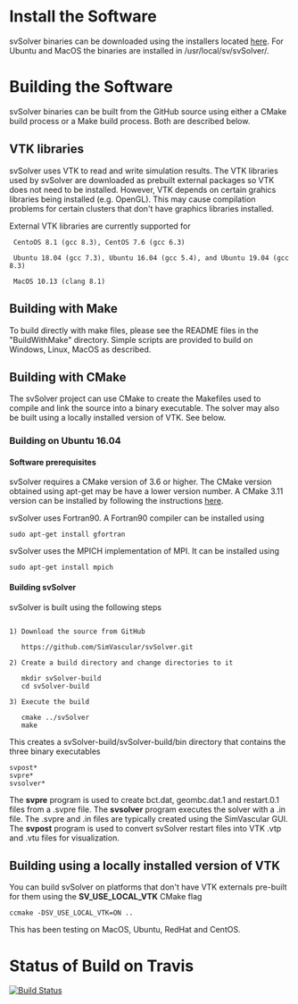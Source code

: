 # Install the Software

svSolver binaries can be downloaded using the installers located [here](https://simtk.org/frs/index.php?group_id=188). For Ubuntu and MacOS the binaries are installed in /usr/local/sv/svSolver/.

# Building the Software

svSolver binaries can be built from the GitHub source using either a CMake build process or a Make build process.  Both are described below.  

## VTK libraries

svSolver uses VTK to read and write simulation results. The VTK libraries used by svSolver are downloaded as prebuilt external packages so VTK does not need to be installed. However, VTK depends on certain grahics libraries being installed (e.g. OpenGL). This may cause compilation problems for certain clusters that don't have graphics libraries installed.
 
External VTK libraries are currently supported for
```
 CentoOS 8.1 (gcc 8.3), CentOS 7.6 (gcc 6.3)
 
 Ubuntu 18.04 (gcc 7.3), Ubuntu 16.04 (gcc 5.4), and Ubuntu 19.04 (gcc 8.3)
 
 MacOS 10.13 (clang 8.1)
 ```

## Building with Make

To build directly with make files, please see the README files in the "BuildWithMake" directory.  Simple scripts are provided to build on Windows, Linux, MacOS as described.

## Building with CMake

The svSolver project can use CMake to create the Makefiles used to compile and link the source into a binary executable. 
The solver may also be built using a locally installed version of VTK. See below.

 ### Building on Ubuntu 16.04
 
 #### Software prerequisites
 svSolver requires a CMake version of 3.6 or higher. The CMake version obtained using apt-get may be have a lower version number. A CMake 3.11 version can be installed by following the instructions [here](https://peshmerge.io/how-to-install-cmake-3-11-0-on-ubuntu-16-04/).
 
 svSolver uses Fortran90. A Fortran90 compiler can be installed using
 ```
 sudo apt-get install gfortran
 ```
     
  svSolver uses the MPICH implementation of MPI. It can be installed using
  ```
  sudo apt-get install mpich 
  ```

#### Building svSolver

svSolver is built using the following steps

```

1) Download the source from GitHub

   https://github.com/SimVascular/svSolver.git
   
2) Create a build directory and change directories to it

   mkdir svSolver-build
   cd svSolver-build
   
3) Execute the build

   cmake ../svSolver
   make
```
 
This creates a svSolver-build/svSolver-build/bin directory that contains the three binary executables 
```
svpost*		
svpre*	
svsolver*
```

The **svpre** program is used to create bct.dat, geombc.dat.1 and restart.0.1 files from a .svpre file. 
The **svsolver** program executes the solver with a .in file. The .svpre and .in files are typically created using the SimVascular GUI. 
The **svpost** program is used to convert svSolver restart files into VTK .vtp and .vtu files for visualization.

## Building using a locally installed version of VTK

You can build svSolver on platforms that don't have VTK externals pre-built for them using the **SV_USE_LOCAL_VTK** CMake flag
```
ccmake -DSV_USE_LOCAL_VTK=ON ..
```
This has been testing on MacOS, Ubuntu, RedHat and CentOS.

# Status of Build on Travis

[![Build Status](https://travis-ci.org/SimVascular/svSolver.svg?branch=master)](https://travis-ci.org/SimVascular/svSolver)
